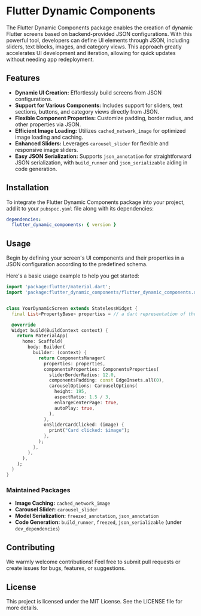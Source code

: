 # Flutter Dynamic Components

The Flutter Dynamic Components package enables the creation of dynamic Flutter screens based on backend-provided JSON configurations. With this powerful tool, developers can define UI elements through JSON, including sliders, text blocks, images, and category views. This approach greatly accelerates UI development and iteration, allowing for quick updates without needing app redeployment.

## Features

- **Dynamic UI Creation:** Effortlessly build screens from JSON configurations.
- **Support for Various Components:** Includes support for sliders, text sections, buttons, and category views directly from JSON.
- **Flexible Component Properties:** Customize padding, border radius, and other properties via JSON.
- **Efficient Image Loading:** Utilizes `cached_network_image` for optimized image loading and caching.
- **Enhanced Sliders:** Leverages `carousel_slider` for flexible and responsive image sliders.
- **Easy JSON Serialization:** Supports `json_annotation` for straightforward JSON serialization, with `build_runner` and `json_serializable` aiding in code generation.

## Installation

To integrate the Flutter Dynamic Components package into your project, add it to your `pubspec.yaml` file along with its dependencies:

```yaml
dependencies:
  flutter_dynamic_components: { version }
```

## Usage

Begin by defining your screen's UI components and their properties in a JSON configuration according to the predefined schema.

Here's a basic usage example to help you get started:

```dart
import 'package:flutter/material.dart';
import 'package:flutter_dynamic_components/flutter_dynamic_components.dart';


class YourDynamicScreen extends StatelessWidget {
  final List<PropertyBase> properties = // a dart representation of the json properties from the server

  @override
  Widget build(BuildContext context) {
    return MaterialApp(
      home: Scaffold(
        body: Builder(
          builder: (context) {
            return ComponentsManager(
              properties: properties,
              componentsProperties: ComponentsProperties(
                sliderBorderRadius: 12.0,
                componentsPadding: const EdgeInsets.all(0),
                carouselOptions: CarouselOptions(
                  height: 195,
                  aspectRatio: 1.5 / 3,
                  enlargeCenterPage: true,
                  autoPlay: true,
                ),
              ),
              onSliderCardClicked: (image) {
                print("Card clicked: $image");
              },
            );
          },
        ),
      ),
    );
  }
}
```

### Maintained Packages

- **Image Caching:** `cached_network_image`
- **Carousel Slider:** `carousel_slider`
- **Model Serialization:** `freezed_annotation`, `json_annotation`
- **Code Generation:** `build_runner`, `freezed`, `json_serializable` (under `dev_dependencies`)

## Contributing

We warmly welcome contributions! Feel free to submit pull requests or create issues for bugs, features, or suggestions.

## License

This project is licensed under the MIT License. See the LICENSE file for more details.
